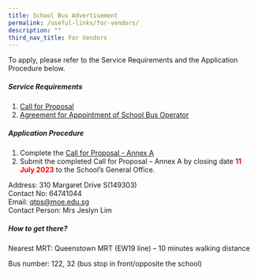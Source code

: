 ```yaml
---
title: School Bus Advertisement
permalink: /useful-links/for-vendors/
description: ""
third_nav_title: For Vendors
---
```

<!-- To place advertisements for ITQ -->
To apply, please refer to the Service Requirements and the Application Procedure below.

##### Service Requirements
1.  [Call for Proposal](/files/Advertisements/qtps%20call%20for%20proposals%20by%20school%20(sch%20bus).pdf)
2.  [Agreement for Appointment of School Bus Operator](/files/Advertisements/qtps%20agreement%20for%20appointment%20of%20school%20bus%20operator.pdf)

##### Application Procedure

1. Complete the [Call for Proposal - Annex A](/files/Advertisements/qtps%20call%20for%20proposal%20-%20annex%20a%20(sch%20bus).pdf)
2. Submit the completed Call for Proposal – Annex A by closing date <b><font color="#ff0000">11 July 2023</font></b> to the School’s General Office.

Address: 310 Margaret Drive S(149303) <br>
Contact No: 64741044 <br>
Email: qtps@moe.edu.sg <br>
Contact Person: Mrs Jeslyn Lim

##### How to get there?

Nearest MRT: Queenstown MRT (EW19 line) – 10 minutes walking distance

Bus number: 122, 32 (bus stop in front/opposite the school)
